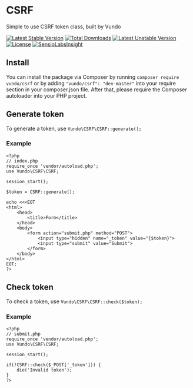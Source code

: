 # CSRF
Simple to use CSRF token class, built by Vundo

[![Latest Stable Version](https://poser.pugx.org/vundo/csrf/v/stable)](https://packagist.org/packages/vundo/csrf) [![Total Downloads](https://poser.pugx.org/vundo/csrf/downloads)](https://packagist.org/packages/vundo/csrf) [![Latest Unstable Version](https://poser.pugx.org/vundo/csrf/v/unstable)](https://packagist.org/packages/vundo/csrf) [![License](https://poser.pugx.org/vundo/csrf/license)](https://packagist.org/packages/vundo/csrf) [![SensioLabsInsight](https://insight.sensiolabs.com/projects/f80df15f-84d7-46d5-87a9-5faa1f95aa2e/mini.png)](https://insight.sensiolabs.com/projects/f80df15f-84d7-46d5-87a9-5faa1f95aa2e)

## Install

You can install the package via Composer by running ```composer require vundo/csrf``` or by adding ```"vundo/csrf": "dev-master"``` into your require section in your composer.json file. After that, please require the Composer autoloader into your PHP project.

## Generate token

To generate a token, use ```Vundo\CSRF\CSRF::generate();```
### Example
```
<?php
// index.php
require_once 'vendor/autoload.php';
use Vundo\CSRF\CSRF;

session_start();

$token = CSRF::generate();

echo <<<EOT
<html>
	<head>
		<title>Form</title>
	</head>
	<body>
		<form action="submit.php" method="POST">
			<input type="hidden" name="_token" value="{$token}">
			<input type="submit" value="Submit">
		</form>
	</body>
</html>
EOT;
?>
```

## Check token

To check a token, use ```Vundo\CSRF\CSRF::check($token);```
### Example
```
<?php
// submit.php
require_once 'vendor/autoload.php';
use Vundo\CSRF\CSRF;

session_start();

if(!CSRF::check($_POST['_token'])) {
	die('Invalid token');
}
?>
```
